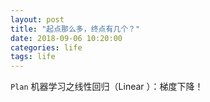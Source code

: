 ```yaml
---
layout: post
title: "起点那么多，终点有几个？"
date: 2018-09-06 10:20:00
categories: life
tags: life
---
```


`Plan`
机器学习之线性回归（Linear ）：梯度下降！

